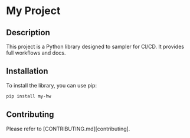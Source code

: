 # My Project

## Description

This project is a Python library designed to sampler for CI/CD. It provides full workflows and docs.

## Installation

To install the library, you can use pip:

```bash
pip install my-hw
```

## Contributing
Please refer to [CONTRIBUTING.md][contributing].